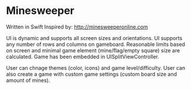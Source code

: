 # Minesweeper 

Written in Swift
Inspired by: http://minesweeperonline.com

UI is dynamic and supports all screen sizes and orientations.
UI supports any number of rows and columns on gameboard. Reasonable limits based on screen and minimal game element (mine/flag/empty square) size are calculated.
Game has been embedded in UISplitViewController.

User can chnage themes (color, icons) and game level/difficulty.
User can also create a game with custom game settings (custom board size and amount of mines).